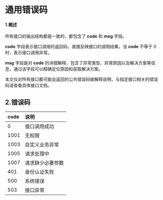# 通用错误码

#### 1.概述

所有接口的输出结构都是一致的，都包含了 **code** 和 **msg** 字段。

**code** 字段表示接口调用的返回码，直接反映接口的调用结果。当 **code** 不等于 0时，表示接口调用异常。

**msg** 字段是对 **code** 的详细解释，包含了异常类型、异常原因以及解决方案等信息，通过该字段可以精确定位原因和获取解决方案。

本文仅对所有接口都可能会返回的公共错误码做解释说明，与指定接口相关的错误码请查看具体接口文档。


## 2.错误码

| code | 说明       |
|:-----|:---------|
| 0    | 接口调用成功   |
| 1001 | 无权限      |
| 1003 | 自定义业务异常  |
| 1005 | 请求处理中    |
| 1007 | 请求缺少必要参数 |
| 401  | 身份认证失败   |
| 500  | 系统错误     |
| 503  | 接口异常     |


